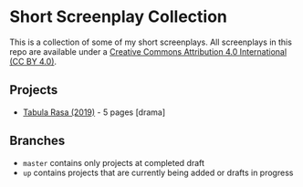 # Short Screenplay Collection

This is a collection of some of my short screenplays. All screenplays in this repo are available under a [Creative Commons Attribution 4.0 International (CC BY 4.0)](https://creativecommons.org/licenses/by/4.0/).
 
## Projects

* [Tabula Rasa (2019)](./tabula_rasa/README.md) - 5 pages [drama]

## Branches

* `master` contains only projects at completed draft
* `up` contains projects that are currently being added or drafts in progress
